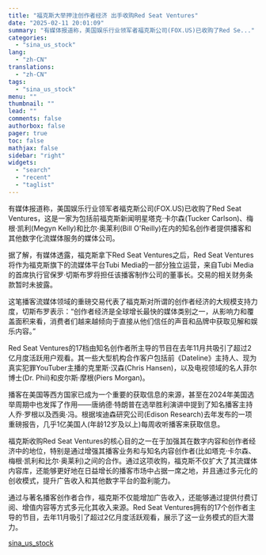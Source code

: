 ```yaml
---
title: "福克斯大举押注创作者经济 出手收购Red Seat Ventures"
date: "2025-02-11 20:01:09"
summary: "有媒体报道称，美国娱乐行业领军者福克斯公司(FOX.US)已收购了Red Se..."
categories:
  - "sina_us_stock"
lang:
  - "zh-CN"
translations:
  - "zh-CN"
tags:
  - "sina_us_stock"
menu: ""
thumbnail: ""
lead: ""
comments: false
authorbox: false
pager: true
toc: false
mathjax: false
sidebar: "right"
widgets:
  - "search"
  - "recent"
  - "taglist"
---
```


有媒体报道称，美国娱乐行业领军者福克斯公司(FOX.US)已收购了Red Seat Ventures，这是一家为包括前福克斯新闻明星塔克·卡尔森(Tucker Carlson)、梅根·凯利(Megyn Kelly)和比尔·奥莱利(Bill O'Reilly)在内的知名创作者提供播客和其他数字化流媒体服务的媒体公司。

据了解，有媒体透露，福克斯拿下Red Seat Ventures之后，Red Seat Ventures将作为福克斯旗下的流媒体平台Tubi Media的一部分独立运营，来自Tubi Media的首席执行官保罗·切斯布罗将担任该播客制作公司的董事长。交易的相关财务条款暂时未披露。

这笔播客流媒体领域的重磅交易代表了福克斯对所谓的创作者经济的大规模支持力度，切斯布罗表示：“创作者经济是全球增长最快的媒体类别之一，从影响力和覆盖面积来看，消费者们越来越倾向于直接从他们信任的声音和品牌中获取见解和娱乐内容。”

Red Seat Ventures的17档由知名创作者所主导的节目在去年11月共吸引了超过2亿月度活跃用户观看。其一些大型机构合作客户包括前《Dateline》主持人、现为真实犯罪YouTuber主播的克里斯·汉森(Chris Hansen)，以及电视领域的名人菲尔博士(Dr. Phil)和皮尔斯·摩根(Piers Morgan)。

播客在美国等西方国家已成为一个重要的获取信息的来源，甚至在2024年美国选举周期中也发挥了作用——唐纳德·特朗普在选举胜利演讲中提到了知名播客主持人乔·罗根以及西奥·冯。根据埃迪森研究公司(Edison Research)去年发布的一项重磅报告，几乎1亿美国人(年龄12岁及以上)每周收听播客来获取信息。

福克斯收购Red Seat Ventures的核心目的之一在于加强其在数字内容和创作者经济中的地位，特别是通过增强其播客业务和与知名内容创作者(比如塔克·卡尔森、梅根·凯利和比尔·奥莱利)之间的合作。通过这项收购，福克斯不仅扩大了其流媒体内容库，还能够更好地在日益增长的播客市场中占据一席之地，并且通过多元化的创收模式，提升广告收入和其他数字平台的盈利能力。

通过与著名播客创作者合作，福克斯不仅能增加广告收入，还能够通过提供付费订阅、增值内容等方式多元化其收入来源。Red Seat Ventures拥有的17个创作者主导的节目，去年11月吸引了超过2亿月度活跃观看，展示了这一业务模式的巨大潜力。

[sina_us_stock](https://finance.sina.com.cn/stock/hkstock/ggscyd/2025-02-11/doc-inekcimw3115794.shtml)

